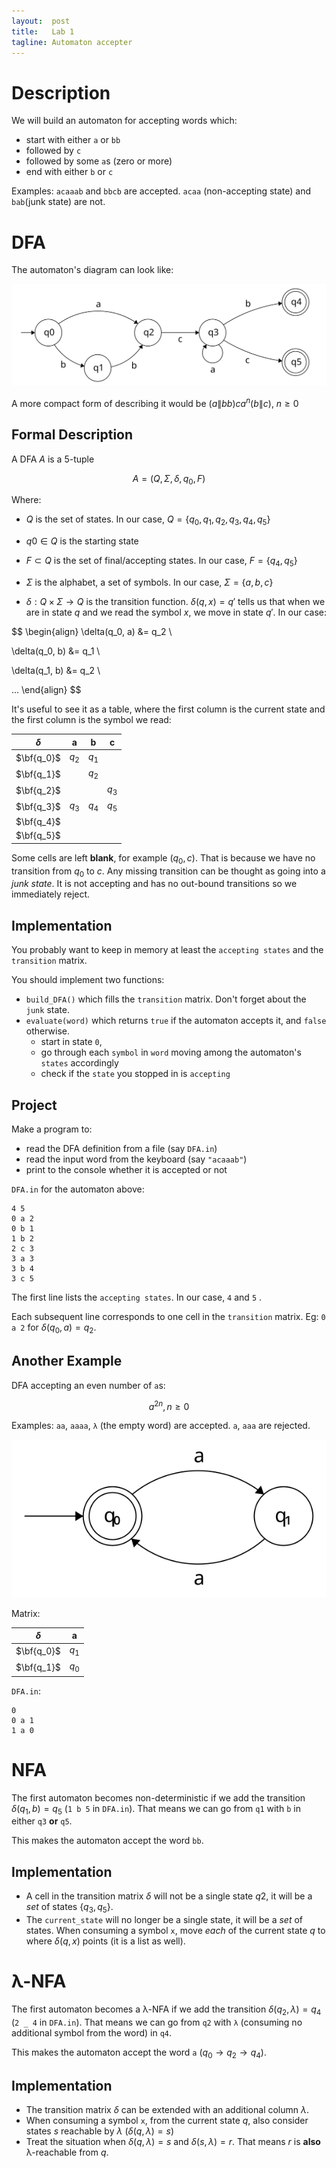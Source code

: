 ```yaml
---
layout:  post
title:   Lab 1
tagline: Automaton accepter
---
```


# Description

We will build an automaton for accepting words which:

- start with either `a` or `bb`
- followed by `c`
- followed by some `a`s (zero or more)
- end with either `b` or `c`

Examples: `acaaab` and `bbcb` are accepted. `acaa` (non-accepting state) and `bab`(junk state) are not.

# DFA

The automaton's diagram can look like:

![DFA](assets/dfa.svg)

A more compact form of describing it would be $(a\|bb)ca^n(b\|c), \ n \ge 0$

## Formal Description

A DFA $A$ is a 5-tuple


$$
A = (Q, \Sigma, \delta, q_0, F)
$$


Where:

- $Q$ is the set of states. In our case, $Q = \lbrace q_0, q_1, q_2, q_3, q_4, q_5 \rbrace$

- $q0 \in Q$ is the starting state

- $F \subset Q$ is the set of final/accepting states. In our case, $F = \lbrace q_4, q_5 \rbrace$

- $\Sigma$ is the alphabet, a set of symbols. In our case, $\Sigma = \lbrace a, b, c \rbrace$

- $\delta:Q \times \Sigma \rightarrow Q$ is the transition function. $\delta(q, x)=q'$ tells us that when we are in state $q$ and we read the symbol $x$, we move in state $q'$. In our case:


$$
\begin{align}
\delta(q_0, a) &= q_2 \\

\delta(q_0, b) &= q_1 \\

\delta(q_1, b) &= q_2 \\

...
\end{align}
$$

It's useful to see it as a table, where the first column is the current state and the first column is the symbol we read:

| $\delta$   | **a** | **b** | **c** |
| ---------- | :---: | :---: | :---: |
| $\bf{q_0}$ | $q_2$ | $q_1$ |       |
| $\bf{q_1}$ |       | $q_2$ |       |
| $\bf{q_2}$ |       |       | $q_3$ |
| $\bf{q_3}$ | $q_3$ | $q_4$ | $q_5$ |
| $\bf{q_4}$ |       |       |       |
| $\bf{q_5}$ |       |       |       |

Some cells are left **blank**, for example $(q_0, c)$. That is because we have no transition from $q_0$ to $c$. Any missing transition can be thought as going into a *junk state*. It is not accepting and has no out-bound transitions so we immediately reject.



## Implementation

You probably want to keep in memory at least the `accepting states` and the `transition` matrix.

You should implement two functions:

- `build_DFA()` which fills the `transition` matrix. Don't forget about the `junk` state.
- `evaluate(word)` which returns `true` if the automaton accepts it, and `false` otherwise.
  - start in state `0`,
  - go through each `symbol` in  `word` moving among the automaton's `states` accordingly
  - check if the `state` you stopped in is `accepting`


## Project

Make a program to:

- read the DFA definition from a file (say `DFA.in`)
- read the input word from the keyboard (say `"acaaab"`)
- print to the console whether it is accepted or not

`DFA.in` for the automaton above:

```
4 5
0 a 2
0 b 1
1 b 2
2 c 3
3 a 3
3 b 4
3 c 5
```

The first line lists the `accepting states`. In our case, `4` and `5` .

Each subsequent line corresponds to one cell in the `transition` matrix. Eg: `0 a 2` for $\delta(q_0, a)=q_2$.

## Another Example

DFA accepting an even number of `a`s:

$$
a^{2n}, n\ge0
$$

Examples: `aa`, `aaaa`, `λ` (the empty word) are accepted. `a`, `aaa` are rejected.

![DFA_even](assets/dfa_even.svg)


Matrix:

| $\delta$   | **a** |
| ---------- | :---: |
| $\bf{q_0}$ | $q_1$ |
| $\bf{q_1}$ | $q_0$ |


`DFA.in`:

```
0
0 a 1
1 a 0
```



# NFA

The first automaton becomes non-deterministic if we add the transition $\delta(q_1, b)=q_5$ (`1 b 5` in `DFA.in`). That means we can go from `q1` with `b` in either `q3` **or** `q5`.

This makes the automaton accept the word `bb`.

## Implementation

- A cell in the transition matrix $\delta$ will not be a single state $q2$, it will be a *set* of states $\{ q_3, q_5 \}$.
- The `current_state` will no longer be a single state, it will be a *set* of states. When consuming a symbol `x`, move *each* of the current state $q$ to where $\delta(q, x)$ points (it is a list as well).



# λ-NFA

The first automaton becomes a λ-NFA if we add the transition $\delta(q_2, \lambda)=q_4$  (`2 _ 4` in `DFA.in`). That means we can go from `q2` with `λ` (consuming no additional symbol from the word) in `q4`.

This makes the automaton accept the word `a` ($q_0 \rightarrow q_2 \rightarrow q_4$).

## Implementation

- The transition matrix $\delta$ can be extended with an additional column $\lambda$.
- When consuming a symbol `x`, from the current state $q$, also consider states $s$  reachable by $\lambda$ ($\delta(q, \lambda) = s$)
- Treat the situation when $\delta(q, \lambda)=s$ and $\delta(s, \lambda)=r$. That means $r$ is **also** λ-reachable from $q$.